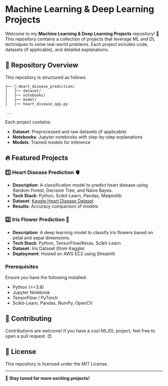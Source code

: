 # Machine Learning & Deep Learning Projects

Welcome to my **Machine Learning & Deep Learning Projects** repository! 🚀 This repository contains a collection of projects that leverage ML and DL techniques to solve real-world problems. Each project includes code, datasets (if applicable), and detailed explanations.

## 📌 Repository Overview
This repository is structured as follows:

```
├── 📂 Heart_disease_prediction/
│   ├── dataset/
│   ├── notebooks/
│   ├── model/
|   |── heart_disease_app.py

...
```
Each project contains:
- **Dataset**: Preprocessed and raw datasets (if applicable)
- **Notebooks**: Jupyter notebooks with step-by-step explanations
- **Models**: Trained models for inference


## 🔥 Featured Projects

### 1️⃣ **Heart Disease Prediction** 🫀
- **Description**: A classification model to predict heart disease using Random Forest, Decision Tree, and Naïve Bayes.
- **Tech Stack**: Python, Scikit-Learn, Pandas, Matplotlib
- **Dataset**: [Kaggle Heart Disease Dataset](https://www.kaggle.com/datasets/johnsmith88/heart-disease-dataset)
- **Results**: Accuracy comparison of models

### 2️⃣ **Iris Flower Prediction** 🌿
- **Description**: A deep learning model to classify iris flowers based on petal and sepal dimensions.
- **Tech Stack**: Python, TensorFlow/Keras, Scikit-Learn
- **Dataset**: Iris Dataset (from Kaggle)
- **Deployment**: Hosted on AWS EC2 using Streamlit

### Prerequisites
Ensure you have the following installed:
- Python (>=3.8)
- Jupyter Notebook
- TensorFlow / PyTorch
- Scikit-Learn, Pandas, NumPy, OpenCV


## 🤝 Contributing
Contributions are welcome! If you have a cool ML/DL project, feel free to open a pull request. 😊

## 📜 License
This repository is licensed under the MIT License.

---
🚀 **Stay tuned for more exciting projects!**

